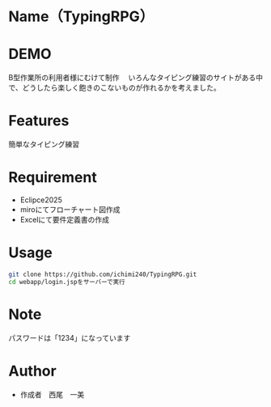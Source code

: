 # Name（TypingRPG）

# DEMO
B型作業所の利用者様にむけて制作　
いろんなタイピング練習のサイトがある中で、どうしたら楽しく飽きのこないものが作れるかを考えました。

# Features
簡単なタイピング練習

# Requirement
* Eclipce2025
* miroにてフローチャート図作成
* Excelにて要件定義書の作成

# Usage
```bash
git clone https://github.com/ichimi240/TypingRPG.git
cd webapp/login.jspをサーバーで実行
```
# Note
パスワードは「1234」になっています

# Author
* 作成者　西尾　一美
